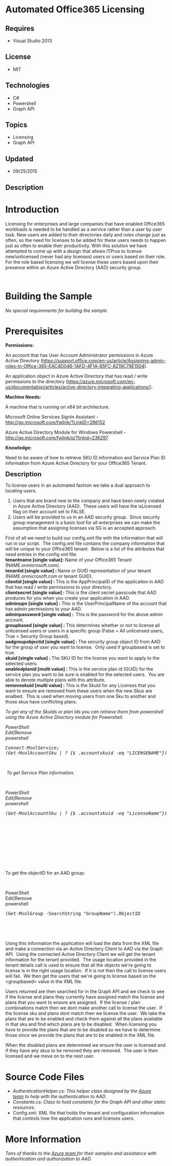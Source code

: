 # Automated Office365 Licensing
## Requires
- Visual Studio 2013
## License
- MIT
## Technologies
- C#
- Powershell
- Graph API
## Topics
- Licensing
- Graph API
## Updated
- 09/25/2015
## Description

<h1>Introduction</h1>
<p>Licensing for enterprises and large companies that have enabled Office365 workloads is needed to be handled as a service rather than a user by user task. New users are added to their directories daily and roles change just as often, so the need for licenses
 to be added for these users needs to happen just as often to enable their productivity. With this solution we have attempted to come up with a design that allows ITPros to license new/unlicensed (never had any licenses) users or users based on their role.
 For the role based licensing we will license these users based upon their presence within an Azure Active Directory (AAD) security group.</p>
<p><span style="color:#57a64a; font-family:Consolas; font-size:x-small"><span style="color:#57a64a; font-family:Consolas; font-size:x-small"><span style="color:#57a64a; font-family:Consolas; font-size:x-small">&nbsp;</span></span></span></p>
<h1><span>Building the Sample</span></h1>
<p><em>No special requirements for building the sample.</em></p>
<h1>Prerequisites</h1>
<p><strong>Permissions:</strong></p>
<p>An account that has User Account Administrator permissions in Azure Active Directory (<a href="https://support.office.com/en-us/article/Assigning-admin-roles-in-Office-365-EAC4D046-1AFD-4F1A-85FC-8219C79E1504" target="_blank">https://support.office.com/en-us/article/Assigning-admin-roles-in-Office-365-EAC4D046-1AFD-4F1A-85FC-8219C79E1504</a>).</p>
<p>An application object in Azure Active Directory that has read / write permissions to the directory (<a href="https://azure.microsoft.com/en-us/documentation/articles/active-directory-integrating-applications/" target="_blank">https://azure.microsoft.com/en-us/documentation/articles/active-directory-integrating-applications/</a>).</p>
<p><strong>Machine Needs:</strong></p>
<p>A machine that is running on x64 bit architecture.</p>
<p>Microsoft Online Services SignIn Assistant - <a href="http://go.microsoft.com/fwlink/?LinkID=286152" target="_blank">
http://go.microsoft.com/fwlink/?LinkID=286152</a></p>
<p>Azure Active Directory Module for Windows Powershell - <a href="http://go.microsoft.com/fwlink/p/?linkid=236297" target="_blank">
http://go.microsoft.com/fwlink/p/?linkid=236297</a></p>
<p><strong>Knowledge:</strong></p>
<p>Need to be aware of how to retrieve SKU ID information and Service Plan ID information from Azure Active Directory for your Office365 Tenant.</p>
<p><span style="font-size:20px; font-weight:bold">Description</span></p>
<p>To license users in an automated fashion we take a dual approach to locating users.&nbsp;</p>
<ol>
<li>Users that are brand new to the company and have been newly created in Azure Active Directory (AAD).&nbsp; These users will have the isLicensed flag on their account set to FALSE.&nbsp;
</li><li>Users will be provided to us in an AAD security group.&nbsp; Since security group management is a basic tool for all enterprises we can make the assumption that&nbsp;assigning licenses via SG is an accepted approach.
</li></ol>
<div>First of all we need to build our config.xml file with the information that will run in our script.&nbsp; The config.xml file contains the company information that will be unique to your&nbsp;Office365 tenant.&nbsp; Below is a list of the attributes that
 need entries in the config xml file:</div>
<div></div>
<div><strong>tenantname [single value]:</strong> Name of your Office365 Tenant (NAME.onmicrosoft.com).</div>
<div><strong>tenantid [single value]<em>&nbsp;</em>: </strong>Name or GUID representation of your tenant (NAME.onmicrosoft.com or tenant GUID).</div>
<div><strong>clientid [single value]<em>&nbsp;</em>: </strong>This is the AppPrincipalID of the applicaiton in AAD that has read / write permissions to your directory.</div>
<div><strong>clientsecret [single value]<em>&nbsp;</em>: </strong>This is the client secret passcode that AAD produces for you when you create your application in AAD.</div>
<div><strong>adminupn [single value]<em>&nbsp;</em>: </strong>This is the UserPrincipalName of the account that has admin permissions to your AAD.</div>
<div><strong>adminpassword [single value]<em>&nbsp;</em>:&nbsp; </strong>This is the password for the above admin account.</div>
<div><strong>groupbased [single value]<em>&nbsp;</em>: </strong>This determines whether or not to license all unlicensed users or users in a specific group (False = All unlicensed users, True = Security Group based).</div>
<div><strong>aadgroupobjectid [single value]<em>&nbsp;</em>: </strong>The security group object ID from AAD for the group of user you want to license.&nbsp; Only used if groupbased is set to true.</div>
<div><strong>skuid [single value]<em>&nbsp;</em>: </strong>The SKU ID for the license you want to apply to the selected users.</div>
<div><strong>enabledplanid [multi value]<em>&nbsp;</em>: </strong>This is the service plan id (GUID) for the service plan you want to be sure is enabled for the selected users.&nbsp; You are able to denote multiple plans with this attribute.</div>
<div><strong>removeskuid [multi value]<em>&nbsp;</em>: </strong>This is the SkuId for any Licenses that you want to ensure are removed from these users when the new Skus are enalbed.&nbsp; This is used when moving users from one Sku to another and those skus
 have conflicting plans.</div>
<p><em>To get any of the SkuIds or plan Ids you can retrieve them from powershell using the Azure Active Directory module for Powershell.
</em></p>
<div class="scriptcode"><em>
<div class="pluginEditHolder" pluginCommand="mceScriptCode">
<div class="title"><span>PowerShell</span></div>
<div class="pluginLinkHolder"><span class="pluginEditHolderLink">Edit</span>|<span class="pluginRemoveHolderLink">Remove</span></div>
<span class="hidden">powershell</span>

<div class="preview">
<pre class="powershell">Connect<span class="powerShell__operator">-</span>MsolService;&nbsp;
(Get<span class="powerShell__operator">-</span>MsolAccountSku&nbsp;<span class="powerShell__operator">|</span>&nbsp;?&nbsp;{<span class="powerShell__variable">$_</span>.accountskuid&nbsp;<span class="powerShell__operator">-</span>eq&nbsp;<span class="powerShell__string">&quot;LICENSENAME&quot;</span>}).skuid;</pre>
</div>
</div>
</em></div>
<p><em>&nbsp;</em></p>
<div class="endscriptcode"><em>&nbsp;To get Service Plan information.</em></div>
<p><em>&nbsp;</em></p>
<div class="endscriptcode"><em>
<div class="scriptcode">
<div class="pluginEditHolder" pluginCommand="mceScriptCode">
<div class="title"><span>PowerShell</span></div>
<div class="pluginLinkHolder"><span class="pluginEditHolderLink">Edit</span>|<span class="pluginRemoveHolderLink">Remove</span></div>
<span class="hidden">powershell</span>

<div class="preview">
<pre class="powershell">(Get<span class="powerShell__operator">-</span>MsolAccountSku&nbsp;<span class="powerShell__operator">|</span>&nbsp;?&nbsp;{<span class="powerShell__variable">$_</span>.accountskuid&nbsp;<span class="powerShell__operator">-</span>eq&nbsp;<span class="powerShell__string">&quot;LicenseName&quot;</span>}).servicestatus.serviceplan&nbsp;<span class="powerShell__operator">|</span>&nbsp;<span class="powerShell__alias">select</span>&nbsp;servicename,&nbsp;serviceplanid</pre>
</div>
</div>
</div>
</em></div>
<p><em>&nbsp;</em></p>
<p><em>&nbsp;</em></p>
<p><em></p>
<div class="endscriptcode"></div>
</em>
<p></p>
<p>&nbsp;</p>
<p>&nbsp;</p>
<p>&nbsp;</p>
<p>To get the objectID for an AAD group:</p>
<p>&nbsp;</p>
<div class="scriptcode">
<div class="pluginEditHolder" pluginCommand="mceScriptCode">
<div class="title"><span>PowerShell</span></div>
<div class="pluginLinkHolder"><span class="pluginEditHolderLink">Edit</span>|<span class="pluginRemoveHolderLink">Remove</span></div>
<span class="hidden">powershell</span>

<div class="preview">
<pre class="js">(Get-MsolGroup&nbsp;-SearchString&nbsp;<span class="js__string">&quot;GroupName&quot;</span>).ObjectID</pre>
</div>
</div>
</div>
<div class="endscriptcode">&nbsp;</div>
<p>&nbsp;</p>
<p>Using this information the application will load the data from the XML file and make a connection via an Active Directory Client to AAD via the Graph API.&nbsp; Using the connected Active Directory Client we will get the tenant information for the tenant
 provided.&nbsp; The usage location provided in the tenant details call is used to ensure that all the objects we're going to license is in the right usage location.&nbsp; If it is not then the call to license users will fail.&nbsp; We then get the users that
 we're going to license based on the &lt;groupbased&gt; value in the XML file.&nbsp;</p>
<p>Users returned are then searched for in the Graph API and we check to see if the license and plans they currently have assigned match the license and plans that you want to ensure are assigned.&nbsp; If the license / plan combinations match then we dont
 make another call to license the user.&nbsp; If the license sku and plans dont match then we license the user.&nbsp; We take the plans that are to be enabled and check them against all the plans available in that sku and find which plans are to be disabled.&nbsp;
 When licensing you have to provide the plans that are to be disabled so we have to determine those since we provide the plans that are to be enabled in the XML file.</p>
<p>When the disabled plans are determined we ensure the user is licensed and if they have any skus to be removed they are removed.&nbsp; The user is then licensed and we&nbsp;move on to the next user.</p>
<div class="endscriptcode"></div>
<h1><span>Source Code Files</span></h1>
<ul>
<li><em>AuthenticationHelper.cs: This helper class designed by the <a href="https://github.com/Azure-Samples/active-directory-dotnet-graphapi-console" target="_blank">
Azure team</a>&nbsp;to help with the authentication to AAD.</em> </li><li><em><em>Constants.cs: Class to hold constants for the Graph API and other static resources.</em></em>
</li><li>Config.xml: XML file that holds the tenant and configuration information that controls how the application runs and licenses users.
</li></ul>
<h1>More Information</h1>
<p><em>Tons of thanks to the <a href="https://github.com/Azure-Samples/active-directory-dotnet-graphapi-console" target="_blank">
Azure team </a>for their samples and assistance with authentication and authorization to AAD.</em></p>

